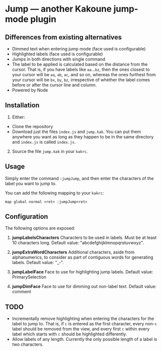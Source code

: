 # Jump — another Kakoune jump-mode plugin

## Differences from existing alternatives

- Dimmed text when entering jump mode (face used is configurable)
- Highlighted labels (face used is configurable)
- Jumps in both directions with single command
- The label to be applied is calculated based on the distance from the cursor. That is, if you have
labels like `aa`…`bz`, then the ones closest to your cursor will be `aa`, `ab`, `ac`, and so on, whereas
the ones furthest from your cursor will be `bx`, `by`, `bz`, irrespective of whether the label comes before
or after the cursor line and column.
- Powered by Node

## Installation

1. Either:
  - Clone the repository
  - Download just the files `index.js` and `jump.kak`.
    You can put them anywhere you want as long as they happen to be in the same directory and `index.js` is called `index.js`.

2. Source the file `jump.kak` in your `kakrc`.

## Usage

Simply enter the command `:jumpJump`, and then enter the characters of the label you want to jump to.

You can add the following mapping to your `kakrc`:

```kakscript
map global normal <ret> :jumpJump<ret>
```

## Configuration

The following options are exposed:

1. **jumpLabelsCharacters**
Characters to be used in labels. Must be at least 10 characters long.
Default value: "abcdefghijklmnopqrstuvwxyz".

2. **jumpExtraWordCharacters**
Additional characters, aside from alphanumerics, to consider as part of contiguous words for generating labels.
Default value: "_-".

3. **jumpLabelFace**
Face to use for highlighting jump labels.
Default value: PrimarySelection

4. **jumpDimFace**
Face to use for dimming out non-label text.
Default value: comment

## TODO
- Incrementally remove highlighting when entering the characters for the label to jump to. That is, if `c` is entered
as the first character, every non-`c` label should be removed from the view, and every first `c` within every label
which starts with `c` should be highlighted differently.
- Allow labels of any length. Currently the only possible length of a label is two characters.
